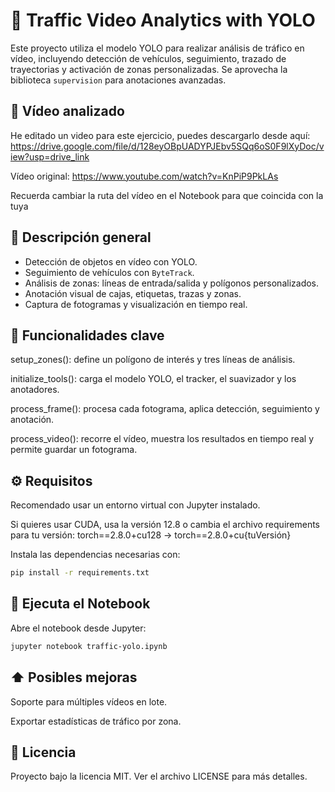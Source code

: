 # 🚦 Traffic Video Analytics with YOLO

Este proyecto utiliza el modelo YOLO para realizar análisis de tráfico en vídeo, incluyendo detección de vehículos, seguimiento, trazado de trayectorias y activación de zonas personalizadas. 
Se aprovecha la biblioteca `supervision` para anotaciones avanzadas.

## 🎥 Vídeo analizado
He editado un video para este ejercicio, puedes descargarlo desde aquí: https://drive.google.com/file/d/128eyOBpUADYPJEbv5SQq6oS0F9lXyDoc/view?usp=drive_link

Vídeo original: https://www.youtube.com/watch?v=KnPiP9PkLAs

Recuerda cambiar la ruta del vídeo en el Notebook para que coincida con la tuya

## 📘 Descripción general

- Detección de objetos en vídeo con YOLO.
- Seguimiento de vehículos con `ByteTrack`.
- Análisis de zonas: líneas de entrada/salida y polígonos personalizados.
- Anotación visual de cajas, etiquetas, trazas y zonas.
- Captura de fotogramas y visualización en tiempo real.

## 🧠 Funcionalidades clave
setup_zones(): define un polígono de interés y tres líneas de análisis.

initialize_tools(): carga el modelo YOLO, el tracker, el suavizador y los anotadores.

process_frame(): procesa cada fotograma, aplica detección, seguimiento y anotación.

process_video(): recorre el vídeo, muestra los resultados en tiempo real y permite guardar un fotograma.

## ⚙️ Requisitos
Recomendado usar un entorno virtual con Jupyter instalado. 

Si quieres usar CUDA, usa la versión 12.8 o cambia el archivo requirements para tu versión: torch==2.8.0+cu128 → torch==2.8.0+cu{tuVersión}

Instala las dependencias necesarias con:
```bash
pip install -r requirements.txt
```
## 📓 Ejecuta el Notebook
Abre el notebook desde Jupyter:
```bash
jupyter notebook traffic-yolo.ipynb
```

## ⬆️ Posibles mejoras
Soporte para múltiples vídeos en lote.

Exportar estadísticas de tráfico por zona.

## 📄 Licencia
Proyecto bajo la licencia MIT. Ver el archivo LICENSE para más detalles.





